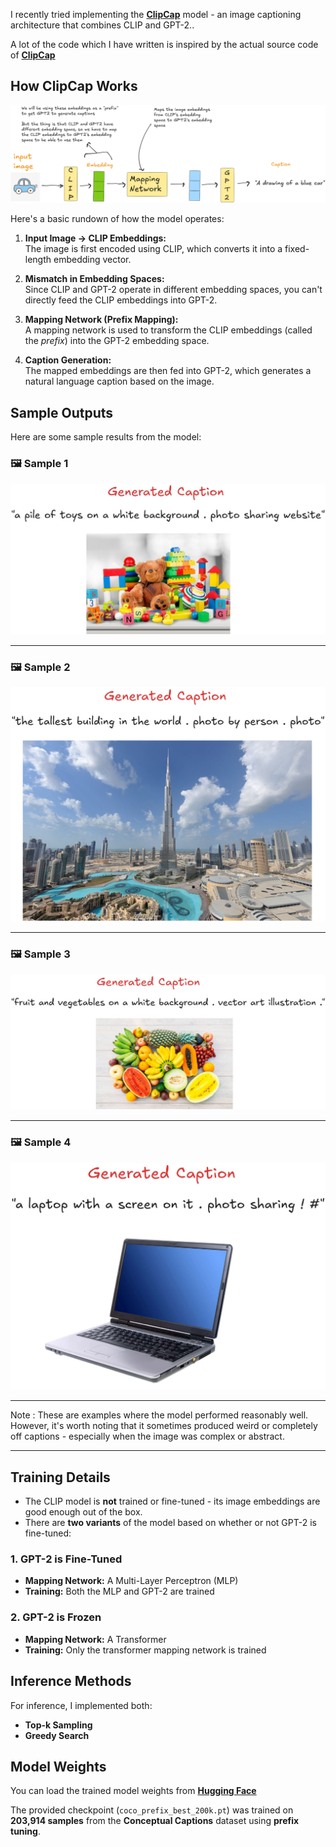 I recently tried implementing the [**ClipCap**](https://arxiv.org/pdf/2111.09734) model - an image captioning architecture that combines CLIP and GPT-2..

A lot of the code which I have written is inspired by the actual source code of [**ClipCap**](https://github.com/rmokady/CLIP_prefix_caption)

## How ClipCap Works

![A high level overview of ClipCap Model](clipcap.png)

Here's a basic rundown of how the model operates:

1. **Input Image → CLIP Embeddings:**  
   The image is first encoded using CLIP, which converts it into a fixed-length embedding vector.

2. **Mismatch in Embedding Spaces:**  
   Since CLIP and GPT-2 operate in different embedding spaces, you can't directly feed the CLIP embeddings into GPT-2.

3. **Mapping Network (Prefix Mapping):**  
   A mapping network is used to transform the CLIP embeddings (called the *prefix*) into the GPT-2 embedding space.

4. **Caption Generation:**  
   The mapped embeddings are then fed into GPT-2, which generates a natural language caption based on the image.


## Sample Outputs

Here are some sample results from the model:

### 🖼️ Sample 1
![Sample 1](sample1.jpg)  

---

### 🖼️ Sample 2
![Sample 2](sample2.jpg)  

---

### 🖼️ Sample 3
![Sample 3](sample3.jpg)  

---

### 🖼️ Sample 4
![Sample 4](sample4.jpg)  

---

Note : These are examples where the model performed reasonably well. However, it's worth noting that it sometimes produced weird or completely off captions - especially when the image was complex or abstract.

---

## Training Details

- The CLIP model is **not** trained or fine-tuned - its image embeddings are good enough out of the box.
- There are **two variants** of the model based on whether or not GPT-2 is fine-tuned:

### 1. GPT-2 is Fine-Tuned
- **Mapping Network:** A Multi-Layer Perceptron (MLP)
- **Training:** Both the MLP and GPT-2 are trained

### 2. GPT-2 is Frozen
- **Mapping Network:** A Transformer
- **Training:** Only the transformer mapping network is trained

## Inference Methods

For inference, I implemented both:
- **Top-k Sampling**
- **Greedy Search**

## Model Weights

You can load the trained model weights from [**Hugging Face**](https://huggingface.co/saad1926q/clipcap-image-captioning)

The provided checkpoint (`coco_prefix_best_200k.pt`) was trained on **203,914 samples** from the **Conceptual Captions** dataset using **prefix tuning**.

